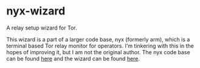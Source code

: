 # nyx-wizard
A relay setup wizard for Tor.

This wizard is a part of a larger code base, nyx (formerly arm), which is a terminal based Tor relay monitor for operators. I'm tinkering with this in the hopes of improving it, but I am not the original author. The nyx code base can be found [here](https://gitweb.torproject.org/nyx.git) and the wizard can be found [here](https://gitweb.torproject.org/nyx.git/tree/src/cli/wizard.py?h=release).

